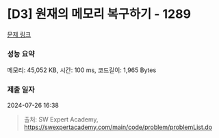 # [D3] 원재의 메모리 복구하기 - 1289 

[문제 링크](https://swexpertacademy.com/main/code/problem/problemDetail.do?contestProbId=AV19AcoKI9sCFAZN) 

### 성능 요약

메모리: 45,052 KB, 시간: 100 ms, 코드길이: 1,965 Bytes

### 제출 일자

2024-07-26 16:38



> 출처: SW Expert Academy, https://swexpertacademy.com/main/code/problem/problemList.do